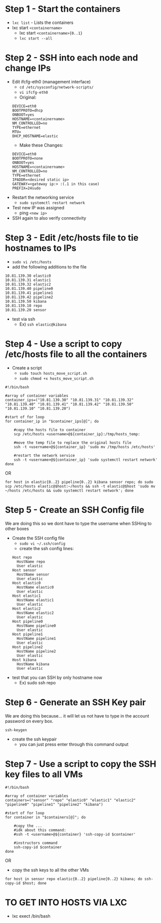 # Step 1 - Start the containers

- `lxc list` - Lists the containers
- lxc start `<containername>`
  - lxc start `<containername>{0..1}`
  - `lxc start --all`


# Step 2 - SSH into each node and change IPs

- Edit ifcfg-eth0 (management interface)
  - `cd /etc/sysconfig/network-scripts/`
  - `vi ifcfg-eth0`
  - Original: 
  ```
  DEVICE=eth0
  BOOTPROTO=dhcp
  ONBOOT=yes
  HOSTNAME=<containername>
  NM_CONTROLLED=no
  TYPE=ethernet
  MTU= 
  DHCP_HOSTNAME=elastic
  ```
  - Make these Changes:
  ```
  DEVICE=eth0
  BOOTPROTO=none
  ONBOOT=yes
  HOSTNAME=<containername>
  NM_CONTROLLED=no
  TYPE=ethernet
  IPADDR=<desired static ip>
  GATEWAY=<gateway ip:> :(.1 in this case)
  PREFIX=24sudo
  ``` 
- Restart the networking service
  - `sudo systemctl restart network`
- Test new IP was assigned
  - ping `<new ip>`
- SSH again to also verify connectivity


# Step 3 - Edit /etc/hosts file to tie hostnames to IPs

- `sudo vi /etc/hosts`
- add the following additions to the file
```
10.81.139.30 elastic0
10.81.139.31 elastic1
10.81.139.32 elastic2
10.81.139.40 pipeline0
10.81.139.41 pipeline1
10.81.139.42 pipeline2
10.81.139.50 kibana
10.81.139.10 repo
10.81.139.20 sensor
```
- test via ssh
  - Ex) `ssh elastic@kibana`

# Step 4 - Use a script to copy /etc/hosts file to all the containers

- Create a script
  - `sudo touch hosts_move_script.sh`
  - `sudo chmod +x hosts_move_script.sh`

```
#!/bin/bash

#array of container variables
container_ips=("10.81.139.30" "10.81.139.31" "10.81.139.32" "10.81.139.40" "10.81.139.41" "10.81.139.42" "10.81.139.50" "10.81.139.10" "10.81.139.20")

#start of for loop
for container_ip in "$container_ips[@]"; do

    #copy the hosts file to container
    scp /etc/hosts <username>@${container_ip}:/tmp/hosts_temp:

    #move the temp file to replace the original hosts file
    ssh -t <username>@${container_ip} 'sudo mv /tmp/hosts /etc/hosts'

    #restart the network service
    ssh -t <username>@${container_ip} 'sudo systemctl restart network'
done

```


OR

```
for host in elastic{0..2} pipeline{0..2} kibana sensor repo; do sudo scp /etc/hosts elastic@$host:~/hosts && ssh -t elastic@$host 'sudo mv ~/hosts /etc/hosts && sudo systemctl restart network'; done
```


# Step 5 - Create an SSH Config file
We are doing this so we dont have to type the username when SSHing to other boxes


- Create the SSH config file
  - `sudo vi ~/.ssh/config`
  - create the ssh config lines:
  ```
  Host repo
    HostName repo
    User elastic
  Host sensor
    HostName sensor
    User elastic
  Host elastic0
    HostName elastic0
    User elastic
  Host elastic1
    HostName elastic1
    User elastic
  Host elastic2
    HostName elastic2
    User elastic
  Host pipeline0
    HostName pipeline0
    User elastic
  Host pipeline1
    HostName pipeline1
    User elastic
  Host pipeline2
    HostName pipeline2
    User elastic
  Host kibana
    HostName kibana
    User elastic
  ```
- test that you can SSH by only hostname now
  - Ex) sudo ssh repo

# Step 6 - Generate an SSH Key pair
We are doing this because... it will let us not have to type in the account password on every box.

`ssh-keygen`

- create the ssh keypair
  - you can just press enter through this command output




# Step 7 - Use a script to copy the SSH key files to all VMs

```
#!/bin/bash

#array of container variables
containers=("sensor" "repo" "elastic0" "elastic1" "elastic2" "pipeline0" "pipeline1" "pipeline2" "kibana")

#start of for loop
for container in "$containers[@]"; do

    #copy the ...
    #idk about this command:
    #ssh -t <username>@${container} 'ssh-copy-id $container'

    #instructors command
    ssh-copy-id $container
done
```

OR 


- copy the ssh keys to all the other VMs

```
for host in sensor repo elastic{0..2} pipeline{0..2} kibana; do ssh-copy-id $host; done
```



# TO GET INTO HOSTS VIA LXC

- lxc exect <HOSTNAME> /bin/bash